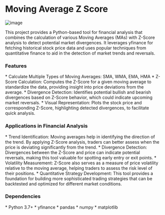 # Moving Average Z Score

![image](https://github.com/user-attachments/assets/d20912fb-b7f0-4b81-86b4-6fdaf7ea8099)

This project provides a Python-based tool for financial analysis that combines the calculation of various Moving Averages (MAs) with Z-Score analysis to detect potential market divergences. It leverages yfinance for fetching historical stock price data and uses popular techniques from quantitative finance to aid in the detection of market trends and reversals.

<h3 align="left">Features</h3>
* Calculate Multiple Types of Moving Averages: SMA, WMA, EMA, HMA
* Z-Score Calculation: Computes the Z-Score for a given moving average to standardize the data, providing insight into price deviations from the average.
* Divergence Detection: Identifies potential bullish and bearish divergences based on Z-Score behavior, which could indicate upcoming market reversals.
* Visual Representation: Plots the stock price and corresponding Z-Score, highlighting detected divergences, to facilitate quick analysis.

<h3 align="left">Applications in Financial Analysis</h3>
* Trend Identification: Moving averages help in identifying the direction of the trend. By applying Z-Score analysis, traders can better assess when the price is deviating significantly from the trend.
* Divergence Detection: Divergences between the Z-Score and price can indicate potential reversals, making this tool valuable for spotting early entry or exit points.
* Volatility Measurement: Z-Score also serves as a measure of price volatility relative to the moving average, helping traders to assess the risk level of their positions.
* Quantitative Strategy Development: This tool provides a foundation for building more sophisticated trading strategies that can be backtested and optimized for different market conditions.

<h3 align="left">Dependencies</h3>
* Python 3.7+
* yfinance
* pandas
* numpy
* matplotlib

